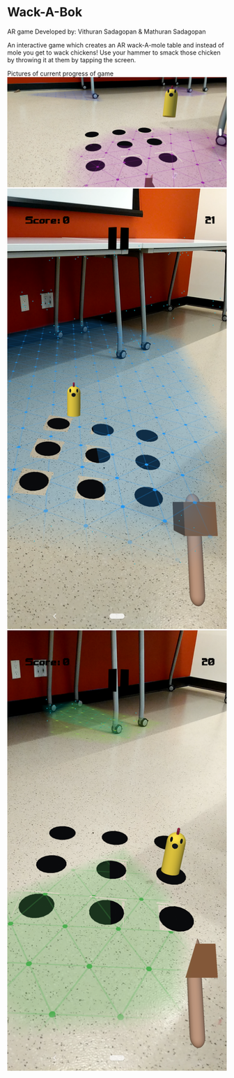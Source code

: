 # Wack-A-Bok
AR game
Developed by: Vithuran Sadagopan &  Mathuran Sadagopan 


An interactive game which creates an AR wack-A-mole table and instead of mole you get to wack chickens!
Use your hammer to smack those chicken by throwing it at them by tapping the screen.

Pictures of current progress of game
![AR](https://github.com/Vithop/Wack-A-Bok/blob/master2/Screenshot_20181114-111823.png) 
![AR](https://github.com/Vithop/Wack-A-Bok/blob/master2/Screenshot_20181114-111958.png) 
![AR](https://github.com/Vithop/Wack-A-Bok/blob/master2/Screenshot_20181114-112031.png) 

